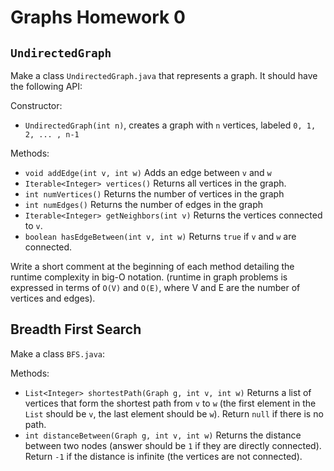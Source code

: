 # Graphs Homework 0

## `UndirectedGraph`

Make a class `UndirectedGraph.java` that represents a graph. It should have the following API:

Constructor:
- `UndirectedGraph(int n)`, creates a graph with `n` vertices, labeled `0, 1, 2, ... , n-1`

Methods:
- `void addEdge(int v, int w)` Adds an edge between `v` and `w`
- `Iterable<Integer> vertices()` Returns all vertices in the graph.
- `int numVertices()` Returns the number of vertices in the graph
- `int numEdges()` Returns the number of edges in the graph
- `Iterable<Integer> getNeighbors(int v)` Returns the vertices connected to `v`.
- `boolean hasEdgeBetween(int v, int w)` Returns `true` if `v` and `w` are connected.

Write a short comment at the beginning of each method detailing the runtime complexity in big-O notation. (runtime in graph problems is expressed in terms of `O(V)` and `O(E)`, where V and E are the number of vertices and edges).

## Breadth First Search

Make a class `BFS.java`:

Methods:
- `List<Integer> shortestPath(Graph g, int v, int w)` Returns a list of vertices that form the shortest path from `v` to `w` (the first element in the `List` should be `v`, the last element should be `w`). Return `null` if there is no path.
- `int distanceBetween(Graph g, int v, int w)` Returns the distance between two nodes (answer should be `1` if they are directly connected). Return `-1` if the distance is infinite (the vertices are not connected).